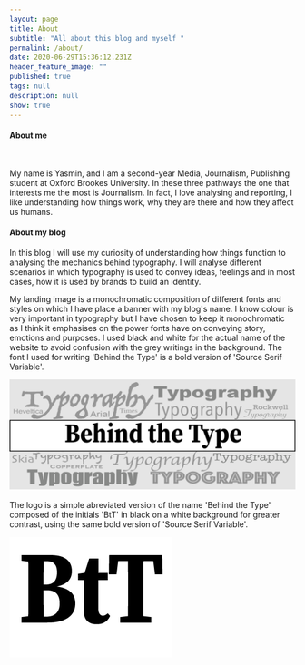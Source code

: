 ```yaml
---
layout: page
title: About
subtitle: "All about this blog and myself "
permalink: /about/
date: 2020-06-29T15:36:12.231Z
header_feature_image: ""
published: true
tags: null
description: null
show: true
---
```

#### About me

![]()

My name is Yasmin, and I am a second-year Media, Journalism, Publishing student at Oxford Brookes University. In these three pathways the one that interests me the most is Journalism. In fact, I love analysing and reporting, I like understanding how things work, why they are there and how they affect us humans. 

#### About my blog

In this blog I will use my curiosity of understanding how things function to analysing the mechanics behind typography. I will analyse different scenarios in which typography is used to convey ideas, feelings and in most cases, how it is used by brands to build an identity. 

My landing image is a monochromatic composition of different fonts and styles on which I have place a banner with my blog's name. I know colour is very important in typography but I have chosen to keep it monochromatic as I think it emphasises on the power fonts have on conveying story, emotions and purposes. I used black and white for the actual name of the website to avoid confusion with the grey writings in the background. The font I used for writing 'Behind the Type' is a bold version of 'Source Serif Variable'. 

![](../uploads/banner2.0.png)

The logo is a simple abreviated version of the name 'Behind the Type' composed of the initials 'BtT' in black on a white background for greater contrast, using the same bold version of 'Source Serif Variable'.

![](../uploads/btt2.png)
